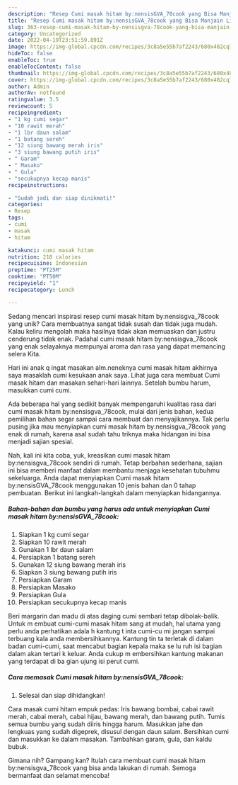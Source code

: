 ```yaml
---
description: "Resep Cumi masak hitam by:nensisGVA_78cook yang Bisa Manjain Lidah"
title: "Resep Cumi masak hitam by:nensisGVA_78cook yang Bisa Manjain Lidah"
slug: 363-resep-cumi-masak-hitam-by-nensisgva-78cook-yang-bisa-manjain-lidah
category: Uncategorized
date: 2022-04-19T23:51:59.891Z
image: https://img-global.cpcdn.com/recipes/3c8a5e55b7af2243/680x482cq70/cumi-masak-hitam-bynensisgva_78cook-foto-resep-utama.jpg
hideToc: false
enableToc: true
enableTocContent: false
thumbnail: https://img-global.cpcdn.com/recipes/3c8a5e55b7af2243/680x482cq70/cumi-masak-hitam-bynensisgva_78cook-foto-resep-utama.jpg
cover: https://img-global.cpcdn.com/recipes/3c8a5e55b7af2243/680x482cq70/cumi-masak-hitam-bynensisgva_78cook-foto-resep-utama.jpg
author: Admin
authorAv: notfound
ratingvalue: 3.5
reviewcount: 5
recipeingredient:
- "1 kg cumi segar"
- "10 rawit merah"
- "1 lbr daun salam"
- "1 batang sereh"
- "12 siung bawang merah iris"
- "3 siung bawang putih iris"
- " Garam"
- " Masako"
- " Gula"
- "secukupnya kecap manis"
recipeinstructions:

- "Sudah jadi dan siap dinikmati!"
categories:
- Resep
tags:
- cumi
- masak
- hitam

katakunci: cumi masak hitam 
nutrition: 210 calories
recipecuisine: Indonesian
preptime: "PT25M"
cooktime: "PT50M"
recipeyield: "1"
recipecategory: Lunch

---
```





Sedang mencari inspirasi resep cumi masak hitam by:nensisgva_78cook yang unik? Cara membuatnya sangat tidak susah dan tidak juga mudah. Kalau keliru mengolah maka hasilnya tidak akan memuaskan dan justru cenderung tidak enak. Padahal cumi masak hitam by:nensisgva_78cook yang enak selayaknya mempunyai aroma dan rasa yang dapat memancing selera Kita.





Hari ini anak q ingat masakan alm.neneknya cumi masak hitam akhirnya saya masaklah cumi kesukaan anak saya. Lihat juga cara membuat Cumi masak hitam dan masakan sehari-hari lainnya. Setelah bumbu harum, masukkan cumi cumi.

Ada beberapa hal yang sedikit banyak mempengaruhi kualitas rasa dari cumi masak hitam by:nensisgva_78cook, mulai dari jenis bahan, kedua pemilihan bahan segar sampai cara membuat dan menyajikannya. Tak perlu pusing jika mau menyiapkan cumi masak hitam by:nensisgva_78cook yang enak di rumah, karena asal sudah tahu triknya maka hidangan ini bisa menjadi sajian spesial.






Nah, kali ini kita coba, yuk, kreasikan cumi masak hitam by:nensisgva_78cook sendiri di rumah. Tetap berbahan sederhana, sajian ini bisa memberi manfaat dalam membantu menjaga kesehatan tubuhmu sekeluarga. Anda dapat menyiapkan Cumi masak hitam by:nensisGVA_78cook menggunakan 10 jenis bahan dan 0 tahap pembuatan. Berikut ini langkah-langkah dalam menyiapkan hidangannya.

<!--inarticleads1-->

##### Bahan-bahan dan bumbu yang harus ada untuk menyiapkan Cumi masak hitam by:nensisGVA_78cook:

1. Siapkan 1 kg cumi segar
1. Siapkan 10 rawit merah
1. Gunakan 1 lbr daun salam
1. Persiapkan 1 batang sereh
1. Gunakan 12 siung bawang merah iris
1. Siapkan 3 siung bawang putih iris
1. Persiapkan  Garam
1. Persiapkan  Masako
1. Persiapkan  Gula
1. Persiapkan secukupnya kecap manis


Beri margarin dan madu di atas daging cumi sembari tetap dibolak-balik. Untuk m embuat cumi-cumi masak hitam sang at mudah, hal utama yang perlu anda perhatikan adala h kantung t inta cumi-cu mi jangan sampai terbuang kala anda membersihkannya. Kantung tin ta terletak di dalam badan cumi-cumi, saat mencabut bagian kepala maka se lu ruh isi bagian dalam akan tertari k keluar. Anda cukup m embersihkan kantung makanan yang terdapat di ba gian ujung isi perut cumi. 

<!--inarticleads2-->

##### Cara memasak Cumi masak hitam by:nensisGVA_78cook:


1. Selesai dan siap dihidangkan!

Cara masak cumi hitam empuk pedas: Iris bawang bombai, cabai rawit merah, cabai merah, cabai hijau, bawang merah, dan bawang putih. Tumis semua bumbu yang sudah diiris hingga harum. Masukkan jahe dan lengkuas yang sudah digeprek, disusul dengan daun salam. Bersihkan cumi dan masukkan ke dalam masakan. Tambahkan garam, gula, dan kaldu bubuk. 

Gimana nih? Gampang kan? Itulah cara membuat cumi masak hitam by:nensisgva_78cook yang bisa anda lakukan di rumah. Semoga bermanfaat dan selamat mencoba!
